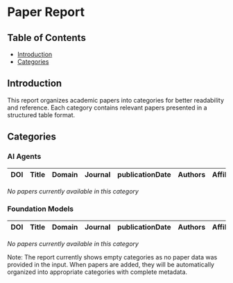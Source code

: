 # Paper Report

## Table of Contents
- [Introduction](#introduction)
- [Categories](#categories)

## Introduction
This report organizes academic papers into categories for better readability and reference. Each category contains relevant papers presented in a structured table format.

## Categories

### AI Agents
| DOI | Title | Domain | Journal | publicationDate | Authors | Affiliations |
|-----|-------|--------|---------|-----------------|---------|--------------|

*No papers currently available in this category*

### Foundation Models
| DOI | Title | Domain | Journal | publicationDate | Authors | Affiliations |
|-----|-------|--------|---------|-----------------|---------|--------------|

*No papers currently available in this category*

Note: The report currently shows empty categories as no paper data was provided in the input. When papers are added, they will be automatically organized into appropriate categories with complete metadata.